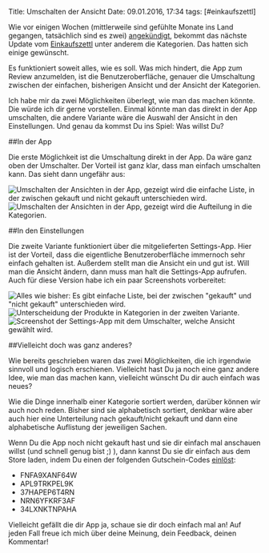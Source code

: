 Title: Umschalten der Ansicht
Date: 09.01.2016, 17:34
tags: [#einkaufszettl]

Wie vor einigen Wochen (mittlerweile sind gefühlte Monate ins Land gegangen, tatsächlich sind es zwei) [angekündigt](https://bullenscheisse.de/2015/das-soll-in-den-einkaufszettl-0-4/), bekommt das nächste Update vom [Einkaufszettl](https://bullenscheisse.de/einkaufszettl/) unter anderem die Kategorien. Das hatten sich einige gewünscht.

Es funktioniert soweit alles, wie es soll. Was mich hindert, die App zum Review anzumelden, ist die Benutzeroberfläche, genauer die Umschaltung zwischen der einfachen, bisherigen Ansicht und der Ansicht der Kategorien.

Ich habe mir da zwei Möglichkeiten überlegt, wie man das machen könnte. Die würde ich dir gerne vorstellen. Einmal könnte man das direkt in der App umschalten, die andere Variante wäre die Auswahl der Ansicht in den Einstellungen. Und genau da kommst Du ins Spiel: Was willst Du?

##In der App

Die erste Möglichkeit ist die Umschaltung direkt in der App. Da wäre ganz oben der Umschalter. Der Vorteil ist ganz klar, dass man einfach umschalten kann. Das sieht dann ungefähr aus:

![Umschalten der Ansichten in der App, gezeigt wird die einfache Liste, in der zwischen gekauft und nicht gekauft unterschieden wird.](/img/IMG_102.png)
![Umschalten der Ansichten in der App, gezeigt wird die Aufteilung in die Kategorien.](/img/IMG_103.png)

##In den Einstellungen

Die zweite Variante funktioniert über die mitgelieferten Settings-App. Hier ist der Vorteil, dass die eigentliche Benutzeroberfläche immernoch sehr einfach gehalten ist. Außerdem stellt man die Ansicht ein und gut ist. Will man die Ansicht ändern, dann muss man halt die Settings-App aufrufen. Auch für diese Version habe ich ein paar Screenshots vorbereitet: 

![Alles wie bisher: Es gibt einfache Liste, bei der zwischen "gekauft" und "nicht gekauft" unterschieden wird.](/img/IMG_104.png)
![Unterscheidung der Produkte in Kategorien in der zweiten Variante.](/img/IMG_105.png)
![Screenshot der Settings-App mit dem Umschalter, welche Ansicht gewählt wird.](/img/IMG_106.png)

##Vielleicht doch was ganz anderes?

Wie bereits geschrieben waren das zwei Möglichkeiten, die ich irgendwie sinnvoll und logisch erschienen. Vielleicht hast Du ja noch eine ganz andere Idee, wie man das machen kann, vielleicht wünscht Du dir auch einfach was neues?

Wie die Dinge innerhalb einer Kategorie sortiert werden, darüber können wir auch noch reden. Bisher sind sie alphabetisch sortiert, denkbar wäre aber auch hier eine Unterteilung nach gekauft/nicht gekauft und dann eine alphabetische Auflistung der jeweiligen Sachen.

Wenn Du die App noch nicht gekauft hast und sie dir einfach mal anschauen willst (und schnell genug bist ;) ), dann kannst Du sie dir einfach aus dem Store laden, indem Du einen der folgenden Gutschein-Codes [einlöst](http://www.appreport.com/anleitungen/ios/promo-code-einlosen/):

- FNFA9XANF64W
- APL9TRKPEL9K
- 37HAPEP6T4RN
- NRN6YFKRF3AF
- 34LXNKTNPAHA

Vielleicht gefällt die dir App ja, schaue sie dir doch einfach mal an! Auf jeden Fall freue ich mich über deine Meinung, dein Feedback, deinen Kommentar!